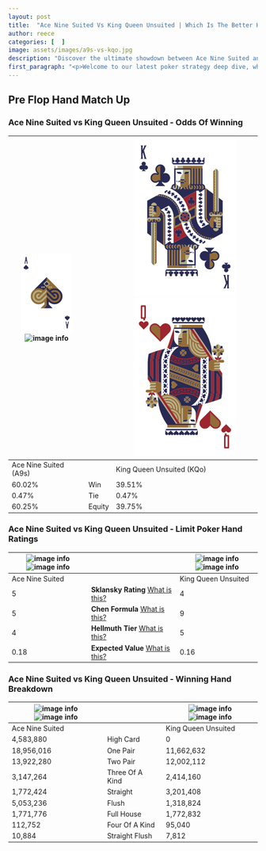 ```yaml
---
layout: post
title:  "Ace Nine Suited Vs King Queen Unsuited | Which Is The Better Hand In Poker? A Complete Guide"
author: reece
categories: [  ]
image: assets/images/a9s-vs-kqo.jpg
description: "Discover the ultimate showdown between Ace Nine Suited and King Queen Unsuited in poker! Uncover the odds, strategies, and scenarios where one hand triumphs over the other. Get ready to up your poker game with this thrilling analysis."
first_paragraph: "<p>Welcome to our latest poker strategy deep dive, where we're pitting two distinct hands against each other in a high-stakes showdown: Ace Nine Suited vs King Queen Unsuited.</p><p>In the dynamic world of poker, every decision counts, and knowing which hand holds the upper hand is key to your success at the table.</p><p>In this article, we'll dissect these two hands, explore the scenarios where one dominates the other, and equip you with the knowledge to make strategic choices that can tip the odds in your favor.</p><p>Get ready to unravel the intriguing dynamics of these poker hands and elevate your game to new heights.</p>"
---
```




[comment]: # (sp0)

## Pre Flop Hand Match Up

<div class="table hand-ratings" markdown="1"> 



### Ace Nine Suited vs King Queen Unsuited - Odds Of Winning


    
| ![image info](assets/images/hand1/A.png) ![image info](assets/images/hand1/9s.png) |  | ![image info](assets/images/hand2/K.png) ![image info](assets/images/hand2/Qo.png) |
| -------- | -------- | -------- |
| Ace Nine Suited (A9s) |  | King Queen Unsuited (KQo) |
| 60.02% | Win | 39.51% |
| 0.47% | Tie | 0.47% |
| 60.25% | Equity | 39.75% |




[comment]: # (sp1)



### Ace Nine Suited vs King Queen Unsuited - Limit Poker Hand Ratings


    
| ![image info](https://www.riverpairs.com/assets/images/hand1/A.png) ![image info](https://www.riverpairs.com/assets/images/hand1/9s.png) |  | ![image info](https://www.riverpairs.com/assets/images/hand2/K.png) ![image info](https://www.riverpairs.com/assets/images/hand2/Qo.png) |
| -------- | -------- | -------- |
| Ace Nine Suited |  | King Queen Unsuited |
| 5 | **Sklansky Rating** [What is this?](/sklansky-rating-explained) | 4 |
| 5 | **Chen Formula** [What is this?](/chen-formula-explained) | 9 |
| 4 | **Hellmuth Tier** [What is this?](/Hellmuth-tier-explained) | 5 |
| 0.18 | **Expected Value** [What is this?](/expected-value-explained) | 0.16 |




[comment]: # (sp2)



### Ace Nine Suited vs King Queen Unsuited - Winning Hand Breakdown


    
| ![image info](https://www.riverpairs.com/assets/images/hand1/A.png) ![image info](https://www.riverpairs.com/assets/images/hand1/9s.png) |  | ![image info](https://www.riverpairs.com/assets/images/hand2/K.png) ![image info](https://www.riverpairs.com/assets/images/hand2/Qo.png) |
| -------- | -------- | -------- |
| Ace Nine Suited |  | King Queen Unsuited |
| 4,583,880 | High Card | 0 |
| 18,956,016 | One Pair | 11,662,632 |
| 13,922,280 | Two Pair | 12,002,112 |
| 3,147,264 | Three Of A Kind | 2,414,160 |
| 1,772,424 | Straight | 3,201,408 |
| 5,053,236 | Flush | 1,318,824 |
| 1,771,776 | Full House | 1,772,832 |
| 112,752 | Four Of A Kind | 95,040 |
| 10,884 | Straight Flush | 7,812 |




[comment]: # (sp3)



</div>

[comment]: # (sp4)



[comment]: # (sp5)

